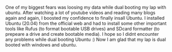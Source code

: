 One of my biggest fears was loosing my data while dual booting my lap with ubuntu. After watching a lot of youtube videos and reading many blogs again and again, I boosted my confidence to finally insall Ubuntu. 
I installed Ubuntu (20.04) from the official web and had to install some other important tools like Rufus (to format bootable USB drives) and SDcard formatter (to prepeare a drive and create bootable media). 
I hope so I didnt encounter any problems while dual booting Ubuntu :)
Now I am glad that my lap is dual booted with windows and ubuntu.

